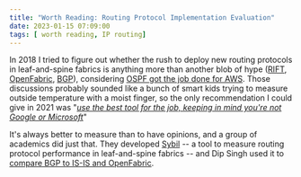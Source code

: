 ```yaml
---
title: "Worth Reading: Routing Protocol Implementation Evaluation"
date: 2023-01-15 07:09:00
tags: [ worth reading, IP routing]
---
```

In 2018 I tried to figure out whether the rush to deploy new routing protocols in leaf-and-spine fabrics is anything more than another blob of hype ([RIFT](/2018/03/data-center-routing-with-rift-on.html), [OpenFabric](/2018/04/openfabric-with-russ-white-on-software.html), [BGP](/2018/08/is-bgp-good-enough-with-dinesh-dutt-on.html)), considering [OSPF got the job done for AWS](/2020/08/worth-reading-ospf-scales-well.html). Those discussions probably sounded like a bunch of smart kids trying to measure outside temperature with a moist finger, so the only recommendation I could give in 2021 was "*[use the best tool for the job, keeping in mind you're not Google or Microsoft](/2021/06/use-best-tool-for-job.html)*"

It's always better to measure than to have opinions, and a group of academics did just that. They developed [Sybil](https://compunet.ing.uniroma3.it/assets/publications/Caiazzi-Scazzariello-Sibyl.pdf) -- a tool to measure routing protocol performance in leaf-and-spine fabrics -- and Dip Singh used it to [compare BGP to IS-IS and OpenFabric](https://dipsingh.github.io/Sibyl-Routing-Protocol-Evaluation/).
